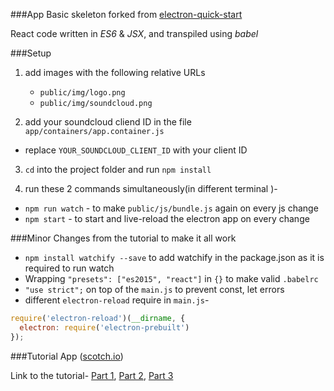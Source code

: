 ###App
Basic skeleton forked from [electron-quick-start](https://github.com/electron/electron-quick-start)

React code written in *ES6* & *JSX*, and transpiled using *babel*


###Setup
1. add images with the following relative URLs
   * `public/img/logo.png`
   * `public/img/soundcloud.png`

2. add your soundcloud cliend ID in the file `app/containers/app.container.js`
  * replace `YOUR_SOUNDCLOUD_CLIENT_ID` with your client ID

3. `cd` into the project folder and run `npm install`

4. run these 2 commands simultaneously(in different terminal )-
  * `npm run watch` - to make `public/js/bundle.js` again on every js change
  * `npm start` - to start and live-reload the electron app on every change

###Minor Changes from the tutorial to make it all work
* `npm install watchify --save` to add watchify in the package.json as it is required to run watch
* Wrapping `"presets": ["es2015", "react"]` in `{}` to make valid `.babelrc`
* `"use strict";` on top of the `main.js` to prevent const, let errors
* different `electron-reload` require in `main.js`-
```js
require('electron-reload')(__dirname, {
  electron: require('electron-prebuilt')
});
```

###Tutorial App ([scotch.io](https://scotch.io))

Link to the tutorial-
[Part 1](https://scotch.io/tutorials/build-a-music-player-with-react-electron-i-setup-basic-concepts),
[Part 2](https://scotch.io/tutorials/build-a-music-player-with-react-electron-ii-making-the-ui),
[Part 3](https://scotch.io/tutorials/build-a-music-player-with-react-electron-iii-bringing-it-all-together)
